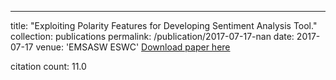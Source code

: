 ---
title: "Exploiting Polarity Features for Developing Sentiment Analysis Tool."
collection: publications
permalink: /publication/2017-07-17-nan
date: 2017-07-17
venue: 'EMSASW ESWC'
[Download paper here](https://scholar.google.com/citations?view_op=view_citation&hl=en&user=CCckbEUAAAAJ&citation_for_view=CCckbEUAAAAJ:EUQCXRtRnyEC)

citation count: 11.0